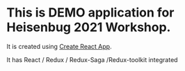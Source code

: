 # This is DEMO application for Heisenbug 2021 Workshop.

It is created using [Create React App](https://github.com/facebook/create-react-app).

It has React / Redux / Redux-Saga /Redux-toolkit integrated
